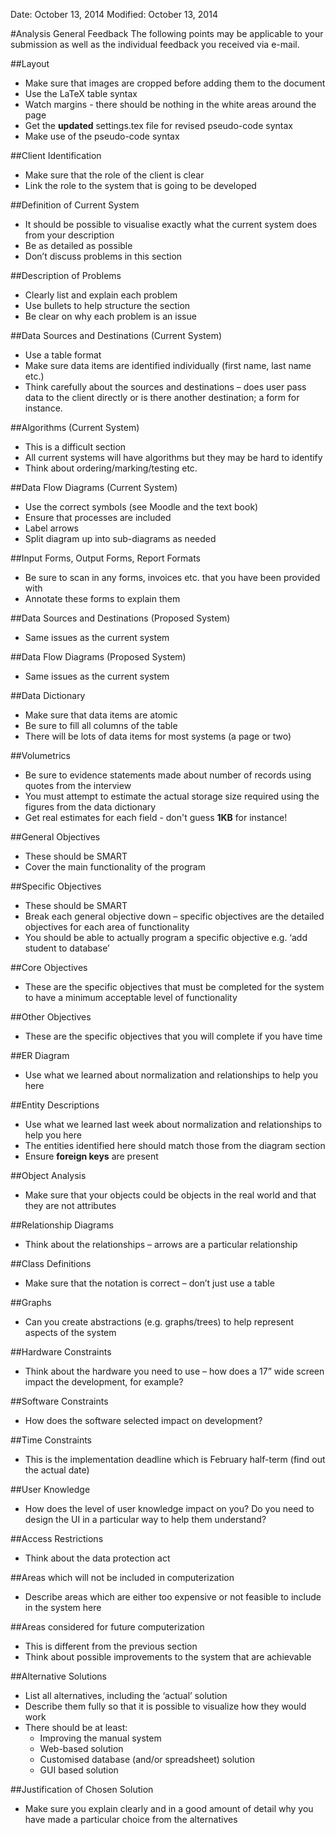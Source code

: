Date: October 13, 2014
Modified: October 13, 2014

#Analysis General Feedback
The following points may be applicable to your submission as well as the individual feedback you received via e-mail.

##Layout

- Make sure that images are cropped before adding them to the document
- Use the LaTeX table syntax
- Watch margins - there should be nothing in the white areas around the page
- Get the **updated** settings.tex file for revised pseudo-code syntax
- Make use of the pseudo-code syntax

##Client Identification
- Make sure that the role of the client is clear
- Link the role to the system that is going to be developed

##Definition of Current System
- It should be possible to visualise exactly what the current system does from your description
- Be as detailed as possible
- Don’t discuss problems in this section

##Description of Problems
- Clearly list and explain each problem
- Use bullets to help structure the section
- Be clear on why each problem is an issue

##Data Sources and Destinations (Current System)
- Use a table format
- Make sure data items are identified individually (first name, last name etc.)
- Think carefully about the sources and destinations – does user pass data to the client directly or is there another destination; a form for instance.

##Algorithms (Current System)
- This is a difficult section
- All current systems will have algorithms but they may be hard to identify
- Think about ordering/marking/testing etc.

##Data Flow Diagrams (Current System)
- Use the correct symbols (see Moodle and the text book)
- Ensure that processes are included
- Label arrows
- Split diagram up into sub-diagrams as needed

##Input Forms, Output Forms, Report Formats
- Be sure to scan in any forms, invoices etc. that you have been provided with
- Annotate these forms to explain them

##Data Sources and Destinations (Proposed System)
- Same issues as the current system

##Data Flow Diagrams (Proposed System)
- Same issues as the current system

##Data Dictionary
- Make sure that data items are atomic
- Be sure to fill all columns of the table
- There will be lots of data items for most systems (a page or two)

##Volumetrics
- Be sure to evidence statements made about number of records using quotes from the interview
- You must attempt to estimate the actual storage size required using the figures from the data dictionary
- Get real estimates for each field - don't guess **1KB** for instance!

##General Objectives
- These should be SMART
- Cover the main functionality of the program

##Specific Objectives
- These should be SMART
- Break each general objective down – specific objectives are the detailed objectives for each area of functionality
- You should be able to actually program a specific objective e.g. ‘add student to database’

##Core Objectives
- These are the specific objectives that must be completed for the system to have a minimum acceptable level of functionality

##Other Objectives
- These are the specific objectives that you will complete if you have time

##ER Diagram
- Use what we learned about normalization and relationships to help you here

##Entity Descriptions
- Use what we learned last week about normalization and relationships to help you here
- The entities identified here should match those from the diagram section
- Ensure **foreign keys** are present

##Object Analysis
- Make sure that your objects could be objects in the real world and that they are not attributes

##Relationship Diagrams
- Think about the relationships – arrows are a particular relationship

##Class Definitions
- Make sure that the notation is correct – don’t just use a table

##Graphs
- Can you create abstractions (e.g. graphs/trees) to help represent aspects of the system

##Hardware Constraints
- Think about the hardware you need to use – how does a 17” wide screen impact the development, for example?

##Software Constraints
- How does the software selected impact on development?

##Time Constraints
- This is the implementation deadline which is February half-term (find out the actual date)

##User Knowledge
- How does the level of user knowledge impact on you? Do you need to design the UI in a particular way to help them understand?

##Access Restrictions
- Think about the data protection act

##Areas which will not be included in computerization
- Describe areas which are either too expensive or not feasible to include in the system here

##Areas considered for future computerization
- This is different from the previous section
- Think about possible improvements to the system that are achievable

##Alternative Solutions
- List all alternatives, including the ‘actual’ solution
- Describe them fully so that it is possible to visualize how they would work
- There should be at least:
    - Improving the manual system
    - Web-based solution
    - Customised database (and/or spreadsheet) solution
    - GUI based solution

##Justification of Chosen Solution
- Make sure you explain clearly and in a good amount of detail why you have made a particular choice from the alternatives




